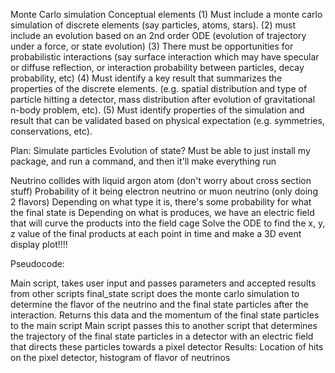 Monte Carlo simulation
Conceptual elements
    (1) Must include a monte carlo simulation of discrete elements (say particles, atoms, stars).
    (2) must include an evolution based on an 2nd order ODE (evolution of trajectory under a force, or state evolution) 
    (3) There must be opportunities for probabilistic interactions (say surface interaction which may have specular or diffuse reflection, or 
        interaction probability between particles, decay probability, etc)
    (4) Must identify a key result that summarizes the properties of the discrete elements. (e.g. spatial distribution and type of particle hitting a detector,
        mass distribution after evolution of gravitational n-body problem, etc). 
    (5) Must identify properties of the simulation and result that can be
        validated based on physical expectation (e.g. symmetries, conservations, etc). 

Plan: Simulate particles
Evolution of state?
Must be able to just install my package, and run a command, and then it'll make everything run

Neutrino collides with liquid argon atom (don't worry about cross section stuff)
Probability of it being electron neutrino or muon neutrino (only doing 2 flavors)
Depending on what type it is, there's some probability for what the final state is
Depending on what is produces, we have an electric field that will curve the products into the field cage
Solve the ODE to find the x, y, z value of the final products at each point in time and make a 3D event display plot!!!!

Pseudocode:

Main script, takes user input and passes parameters and accepted results from other scripts
final_state script does the monte carlo simulation to determine the flavor of the neutrino and the final state particles
after the interaction. Returns this data and the momentum of the final state particles to the main script
Main script passes this to another script that determines the trajectory of the final state particles in a detector with an electric field 
that directs these particles towards a pixel detector
Results: Location of hits on the pixel detector, histogram of flavor of neutrinos